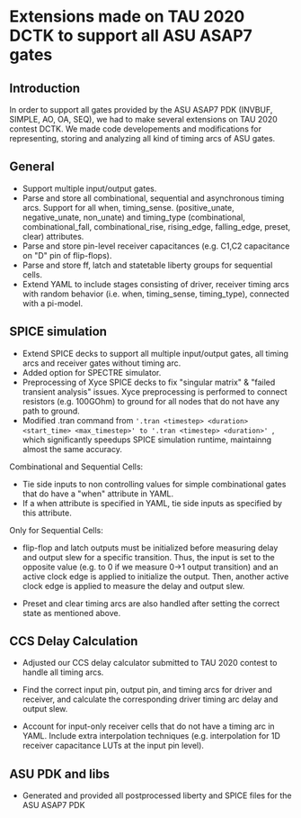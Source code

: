 # Extensions made on TAU 2020 DCTK to support all ASU ASAP7 gates

## Introduction

In order to support all gates provided by the ASU ASAP7 PDK (INVBUF, SIMPLE, AO, OA, SEQ), we had to make several extensions on TAU 2020 contest DCTK. We made code developements and modifications for representing, storing and analyzing all kind of timing arcs of ASU gates.

## General
* Support multiple input/output gates.
* Parse and store all combinational, sequential and asynchronous timing arcs. Support for all when, timing_sense. (positive_unate, negative_unate, non_unate) and timing_type (combinational, combinational_fall, combinational_rise, rising_edge, falling_edge, preset, clear) attributes. 
* Parse and store pin-level receiver capacitances (e.g. C1,C2 capacitance on "D" pin of flip-flops).
* Parse and store ff, latch and statetable liberty groups for sequential cells.
* Extend YAML to include stages consisting of driver, receiver timing arcs with random behavior (i.e. when, timing_sense, timing_type), connected with a pi-model.

## SPICE simulation

* Extend SPICE decks to support all multiple input/output gates, all timing arcs and receiver gates without timing arc.
* Added option for SPECTRE simulator.
* Preprocessing of Xyce SPICE decks to fix "singular matrix" & "failed transient analysis" issues. Xyce preprocessing is performed to connect resistors (e.g. 100GOhm) to ground for all nodes that do not have any path to ground.
* Modified .tran command from ``'.tran <timestep> <duration> <start_time> <max_timestep>' to '.tran <timestep> <duration>' ``, which significantly speedups SPICE simulation runtime, maintainng almost the same accuracy.

Combinational and Sequential Cells:

* Tie side inputs to non controlling values for simple combinational gates that do have a "when" attribute in YAML.
* If a when attribute is specified in YAML, tie side inputs as specified by this attribute.

Only for Sequential Cells:

* flip-flop and latch outputs must be initialized before measuring delay and output slew for a specific transition. Thus, the input is set to the opposite value (e.g. to 0 if we measure 0->1 output transition) and an active clock edge is applied to initialize the output. Then, another active clock edge is applied to measure the delay and output slew.
   
* Preset and clear timing arcs are also handled after setting the correct state as mentioned above.

## CCS Delay Calculation

* Adjusted our CCS delay calculator submitted to TAU 2020 contest to handle all timing arcs. 
* Find the correct input pin, output pin, and timing arcs for driver and receiver, and calculate the corresponding driver timing arc delay and output slew.

* Account for input-only receiver cells that do not have a timing arc in YAML. Include extra interpolation techniques (e.g. interpolation for 1D receiver capacitance LUTs at the input pin level).

## ASU PDK and libs

* Generated and provided all postprocessed liberty and SPICE files for the ASU ASAP7 PDK

